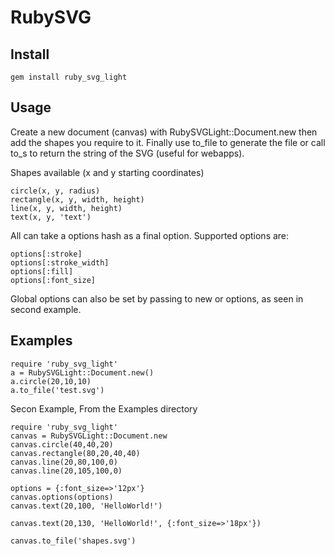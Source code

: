 RubySVG
=======

Install
-------

    gem install ruby_svg_light

Usage
-----

Create a new document (canvas) with RubySVGLight::Document.new then add the shapes you require to it. Finally use to_file to generate the file or call to_s to return the string of the SVG (useful for webapps).

Shapes available (x and y starting coordinates)

    circle(x, y, radius)  
    rectangle(x, y, width, height)  
    line(x, y, width, height)  
    text(x, y, 'text')  

All can take a options hash as a final option. Supported options are:

    options[:stroke]       
    options[:stroke_width] 
    options[:fill]         
    options[:font_size]    

Global options can also be set by passing to new or options, as seen in second example.


Examples
--------

    require 'ruby_svg_light'
    a = RubySVGLight::Document.new()
    a.circle(20,10,10)
    a.to_file('test.svg')

Secon Example, From the Examples directory

    require 'ruby_svg_light'
    canvas = RubySVGLight::Document.new
    canvas.circle(40,40,20)
    canvas.rectangle(80,20,40,40)
    canvas.line(20,80,100,0)
    canvas.line(20,105,100,0)
    
    options = {:font_size=>'12px'}
    canvas.options(options)
    canvas.text(20,100, 'HelloWorld!')
    
    canvas.text(20,130, 'HelloWorld!', {:font_size=>'18px'})
    
    canvas.to_file('shapes.svg')

